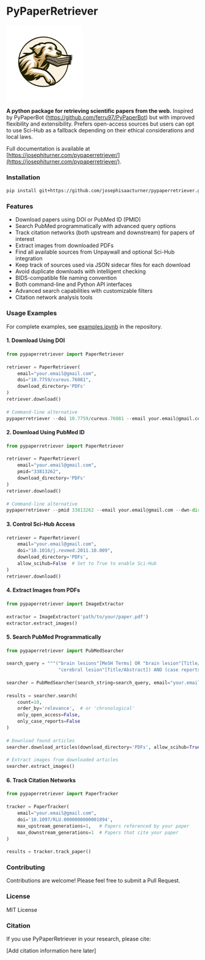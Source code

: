 # PyPaperRetriever

<img src="logo.png" width="200">

**A python package for retrieving scientific papers from the web.** Inspired by PyPaperBot (https://github.com/ferru97/PyPaperBot) but with improved flexibility and extensibility. Prefers open-access sources but users can opt to use Sci-Hub as a fallback depending on their ethical considerations and local laws.

Full documentation is available at [https://josephiturner.com/pypaperretriever/](https://josephiturner.com/pypaperretriever/).

### Installation
    
```bash
pip install git+https://github.com/josephisaacturner/pypaperretriever.git
```

### Features

- Download papers using DOI or PubMed ID (PMID)
- Search PubMed programmatically with advanced query options
- Track citation networks (both upstream and downstream) for papers of interest
- Extract images from downloaded PDFs
- Find all available sources from Unpaywall and optional Sci-Hub integration
- Keep track of sources used via JSON sidecar files for each download
- Avoid duplicate downloads with intelligent checking
- BIDS-compatible file naming convention
- Both command-line and Python API interfaces
- Advanced search capabilities with customizable filters
- Citation network analysis tools

### Usage Examples

For complete examples, see [examples.ipynb](examples.ipynb) in the repository.

#### 1. Download Using DOI

```python
from pypaperretriever import PaperRetriever

retriever = PaperRetriever(
    email="your.email@gmail.com",
    doi="10.7759/cureus.76081",
    download_directory='PDFs'
)
retriever.download()

# Command-line alternative
pypaperretriever --doi 10.7759/cureus.76081 --email your.email@gmail.com --dwn-dir PDFs
```

#### 2. Download Using PubMed ID

```python
from pypaperretriever import PaperRetriever

retriever = PaperRetriever(
    email="your.email@gmail.com",
    pmid="33813262",
    download_directory='PDFs'
)
retriever.download()

# Command-line alternative
pypaperretriever --pmid 33813262 --email your.email@gmail.com --dwn-dir PDFs
```

#### 3. Control Sci-Hub Access

```python
retriever = PaperRetriever(
    email="your.email@gmail.com",
    doi="10.1016/j.revmed.2011.10.009",
    download_directory='PDFs',
    allow_scihub=False  # Set to True to enable Sci-Hub
)
retriever.download()
```

#### 4. Extract Images from PDFs

```python
from pypaperretriever import ImageExtractor

extractor = ImageExtractor('path/to/your/paper.pdf')
extractor.extract_images()
```

#### 5. Search PubMed Programmatically

```python
from pypaperretriever import PubMedSearcher

search_query = """("brain lesions"[MeSH Terms] OR "brain lesion"[Title/Abstract] OR 
                   "cerebral lesion"[Title/Abstract]) AND (case reports[Publication Type])"""

searcher = PubMedSearcher(search_string=search_query, email="your.email@gmail.com")

results = searcher.search(
    count=10,
    order_by='relevance',  # or 'chronological'
    only_open_access=False,
    only_case_reports=False
)

# Download found articles
searcher.download_articles(download_directory='PDFs', allow_scihub=True)

# Extract images from downloaded articles
searcher.extract_images()
```

#### 6. Track Citation Networks

```python
from pypaperretriever import PaperTracker

tracker = PaperTracker(
    email="your.email@gmail.com",
    doi='10.1097/RLU.0000000000001894',
    max_upstream_generations=1,   # Papers referenced by your paper
    max_downstream_generations=1  # Papers that cite your paper
)

results = tracker.track_paper()
```

### Contributing

Contributions are welcome! Please feel free to submit a Pull Request.

### License

MIT License

### Citation

If you use PyPaperRetriever in your research, please cite:

[Add citation information here later]